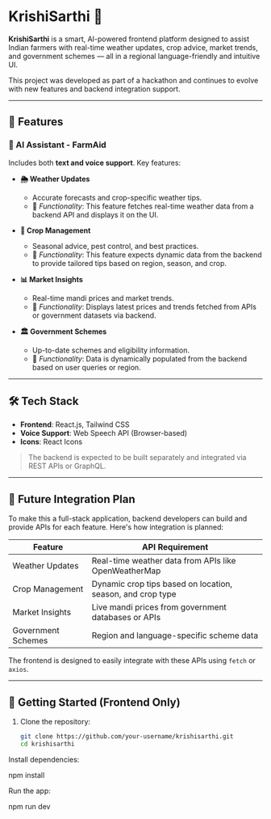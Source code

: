 # KrishiSarthi 🌾

**KrishiSarthi** is a smart, AI-powered frontend platform designed to assist Indian farmers with real-time weather updates, crop advice, market trends, and government schemes — all in a regional language-friendly and intuitive UI.

This project was developed as part of a hackathon and continues to evolve with new features and backend integration support.

---

## 🌟 Features

### 🧠 AI Assistant - FarmAid
Includes both **text and voice support**. Key features:

- **🌦 Weather Updates**
  - Accurate forecasts and crop-specific weather tips.
  - 📌 *Functionality*: This feature fetches real-time weather data from a backend API and displays it on the UI.
  
- **🌱 Crop Management**
  - Seasonal advice, pest control, and best practices.
  - 📌 *Functionality*: This feature expects dynamic data from the backend to provide tailored tips based on region, season, and crop.

- **📊 Market Insights**
  - Real-time mandi prices and market trends.
  - 📌 *Functionality*: Displays latest prices and trends fetched from APIs or government datasets via backend.

- **🏛️ Government Schemes**
  - Up-to-date schemes and eligibility information.
  - 📌 *Functionality*: Data is dynamically populated from the backend based on user queries or region.

---

## 🛠 Tech Stack

- **Frontend**: React.js, Tailwind CSS
- **Voice Support**: Web Speech API (Browser-based)
- **Icons**: React Icons

> The backend is expected to be built separately and integrated via REST APIs or GraphQL.

---

## 🤝 Future Integration Plan

To make this a full-stack application, backend developers can build and provide APIs for each feature. Here's how integration is planned:

| Feature           | API Requirement                                              |
|-------------------|--------------------------------------------------------------|
| Weather Updates   | Real-time weather data from APIs like OpenWeatherMap         |
| Crop Management   | Dynamic crop tips based on location, season, and crop type   |
| Market Insights   | Live mandi prices from government databases or APIs          |
| Government Schemes| Region and language-specific scheme data                     |

The frontend is designed to easily integrate with these APIs using `fetch` or `axios`.

---

## 🚀 Getting Started (Frontend Only)

1. Clone the repository:
   ```bash
   git clone https://github.com/your-username/krishisarthi.git
   cd krishisarthi

Install dependencies:

npm install

Run the app:

npm run dev
